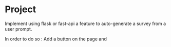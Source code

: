 # Project 

Implement using flask or fast-api a feature to auto-generate a survey from a user prompt.

In order to do so : Add a button on the page and 